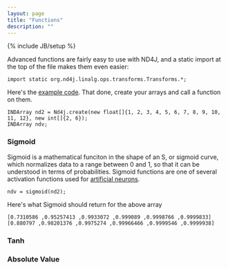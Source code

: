 ```yaml
---
layout: page
title: "Functions"
description: ""
---
```

{% include JB/setup %}

Advanced functions are fairly easy to use with ND4J, and a static import at the top of the file makes them even easier:

    import static org.nd4j.linalg.ops.transforms.Transforms.*;

Here's the [example code](https://github.com/SkymindIO/nd4j/blob/master/nd4j-examples/src/main/java/org/nd4j/examples/FunctionsExample.java). That done, create your arrays and call a function on them.

    INDArray nd2 = Nd4j.create(new float[]{1, 2, 3, 4, 5, 6, 7, 8, 9, 10, 11, 12}, new int[]{2, 6});
    INDArray ndv;

### Sigmoid

Sigmoid is a mathematical funciton in the shape of an S, or sigmoid curve, which normalizes data to a range between 0 and 1, so that it can be understood in terms of probabilities. Sigmoid functions are one of several activation functions used for [artificial neurons](http://deeplearning4j.org/). 

    ndv = sigmoid(nd2);

Here's what Sigmoid should return for the above array

    [0.7310586 ,0.95257413 ,0.9933072 ,0.999089 ,0.9998766 ,0.9999833]
    [0.880797 ,0.98201376 ,0.9975274 ,0.99966466 ,0.9999546 ,0.9999938]

### Tanh

### Absolute Value

